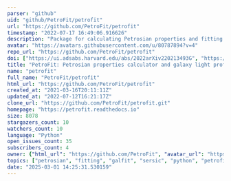 ```yaml
---
parser: "github"
uid: "github/PetroFit/petrofit"
url: "https://github.com/PetroFit/petrofit"
timestamp: "2022-07-17 16:49:06.916626"
description: "Package for calculating Petrosian properties and fitting galaxy light profiles"
avatar: "https://avatars.githubusercontent.com/u/80787894?v=4"
repo_url: "https://github.com/PetroFit/petrofit"
doi: ["https://ui.adsabs.harvard.edu/abs/2022arXiv220213493G", "https://ui.adsabs.harvard.edu/abs/2022ascl.soft03013G/abstract"]
title: "PetroFit: Petrosian properties calculator and galaxy light profiles fitter"
name: "petrofit"
full_name: "PetroFit/petrofit"
html_url: "https://github.com/PetroFit/petrofit"
created_at: "2021-03-16T20:11:11Z"
updated_at: "2022-07-12T16:21:17Z"
clone_url: "https://github.com/PetroFit/petrofit.git"
homepage: "https://petrofit.readthedocs.io"
size: 8078
stargazers_count: 10
watchers_count: 10
language: "Python"
open_issues_count: 35
subscribers_count: 4
owner: {"html_url": "https://github.com/PetroFit", "avatar_url": "https://avatars.githubusercontent.com/u/80787894?v=4", "login": "PetroFit", "type": "Organization"}
topics: ["petrosian", "fitting", "galfit", "sersic", "python", "petrofit"]
date: "2025-03-01 14:25:31.530159"
---
```

